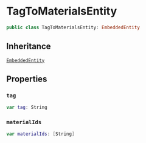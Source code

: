 # TagToMaterialsEntity

``` swift
public class TagToMaterialsEntity: EmbeddedEntity
```

## Inheritance

[`EmbeddedEntity`](api-reference/EmbeddedEntity)

## Properties

### `tag`

``` swift
var tag: String
```

### `materialIds`

``` swift
var materialIds: [String]
```

